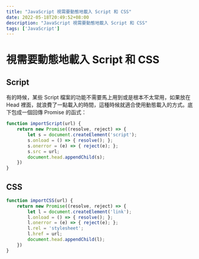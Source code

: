 ```yaml
---
title: "JavaScript 視需要動態地載入 Script 和 CSS"
date: 2022-05-18T20:49:52+08:00
description: "JavaScript 視需要動態地載入 Script 和 CSS"
tags: ['JavaScript']
---
```

# 視需要動態地載入 Script 和 CSS
## Script
有的時候，某些 Script 檔案的功能不需要馬上用到或是根本不太常用，如果放在 Head 裡面，就浪費了一點載入的時間，這種時候就適合使用動態載入的方式。底下包成一個回傳 Promise 的函式：
```js
function importScript(url) {
    return new Promise((resolve, reject) => {
        let s = document.createElement('script');
        s.onload = () => { resolve(); };
        s.onerror = (e) => { reject(e); };
        s.src = url;
        document.head.appendChild(s);
    })
}
```
## CSS
```js
function importCSS(url) {
    return new Promise((resolve, reject) => {
        let l = document.createElement('link');
        l.onload = () => { resolve(); };
        l.onerror = (e) => { reject(e); };
        l.rel = 'stylesheet';
        l.href = url;
        document.head.appendChild(l);
    })
}
```